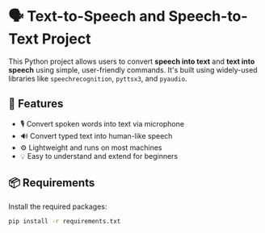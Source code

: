 # 🗣️ Text-to-Speech and Speech-to-Text Project

This Python project allows users to convert **speech into text** and **text into speech** using simple, user-friendly commands. It's built using widely-used libraries like `speechrecognition`, `pyttsx3`, and `pyaudio`.

## 🚀 Features
- 🎙️ Convert spoken words into text via microphone
- 🔊 Convert typed text into human-like speech
- ⚙️ Lightweight and runs on most machines
- 💡 Easy to understand and extend for beginners

## 📦 Requirements

Install the required packages:
```bash
pip install -r requirements.txt
